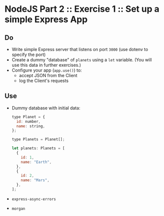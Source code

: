 # NodeJS Part 2 :: Exercise 1 :: Set up a simple Express App

## Do

- Write simple Express server that listens on port `3000` (use dotenv to specify the port)
- Create a dummy "database" of `planets` using a `let` variable. (You will use this data in further exercises.)
- Configure your app (`app.use()`) to:
  - accept JSON from the Client
  - log the Client's requests

## Use

- Dummy database with initial data:

  ```js
  type Planet = {
    id: number,
    name: string,
  };

  type Planets = Planet[];

  let planets: Planets = [
    {
      id: 1,
      name: "Earth",
    },
    {
      id: 2,
      name: "Mars",
    },
  ];
  ```

- `express-async-errors`
- `morgan`





